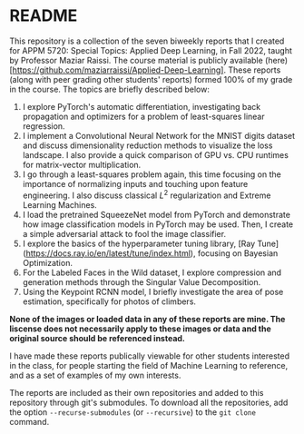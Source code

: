 # README

This repository is a collection of the seven biweekly reports that I created for APPM 5720: Special Topics: Applied Deep Learning, in Fall 2022, taught by Professor Maziar Raissi.
The course material is publicly available (here)[https://github.com/maziarraissi/Applied-Deep-Learning].
These reports (along with peer grading other students' reports) formed 100% of my grade in the course.
The topics are briefly described below:

1. I explore PyTorch's automatic differentiation, investigating back propagation and optimizers for a problem of least-squares linear regression.
2. I implement a Convolutional Neural Network for the MNIST digits dataset and discuss dimensionality reduction methods to visualize the loss landscape. I also provide a quick comparison of GPU vs. CPU runtimes for matrix-vector multiplication.
3. I go through a least-squares problem again, this time focusing on the importance of normalizing inputs and touching upon feature engineering. I also discuss classical $L^2$ regularization and Extreme Learning Machines.
4. I load the pretrained SqueezeNet model from PyTorch and demonstrate how image classification models in PyTorch may be used. Then, I create a simple adversarial attack to fool the image classifier.
5. I explore the basics of the hyperparameter tuning library, [Ray Tune] (https://docs.ray.io/en/latest/tune/index.html), focusing on Bayesian Optimization.
6. For the Labeled Faces in the Wild dataset, I explore compression and generation methods through the Singular Value Decomposition.
7. Using the Keypoint RCNN model, I briefly investigate the area of pose estimation, specifically for photos of climbers.

**None of the images or loaded data in any of these reports are mine. The liscense does not necessarily apply to these images or data and the original source should be referenced instead.**

I have made these reports publically viewable for other students interested in the class, for people starting the field of Machine Learning to reference, and as a set of examples of my own interests.


The reports are included as their own repositories and added to this repository through git's submodules. To download all the repositories, add the option `--recurse-submodules` (or `--recursive`) to the `git clone` command.


